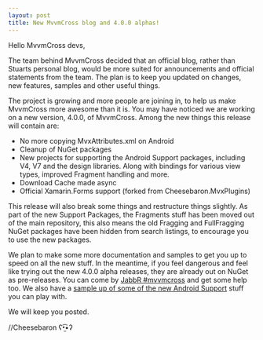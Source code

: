 ```yaml
---
layout: post
title: New MvvmCross blog and 4.0.0 alphas!
---
```


Hello MvvmCross devs,

The team behind MvvmCross decided that an official blog, rather than Stuarts personal blog, would be
more suited for announcements and official statements from the team. The plan is to keep you updated
on changes, new features, samples and other useful things.

The project is growing and more people are joining in, to help us make MvvmCross more awesome than
it is. You may have noticed we are working on a new version, 4.0.0, of MvvmCross. Among the new things
this release will contain are:

 - No more copying MvxAttributes.xml on Android
 - Cleanup of NuGet packages
 - New projects for supporting the Android Support packages, including V4, V7 and the design libraries. Along with bindings for various view types, improved Fragment handling and more.
 - Download Cache made async
 - Official Xamarin.Forms support (forked from Cheesebaron.MvxPlugins)

This release will also break some things and restructure things slightly. As part of the new Support Packages, the Fragments stuff has been moved out of the main repository, this also means the old Fragging and FullFragging NuGet packages have been hidden from search listings, to encourage you to use the new packages.

We plan to make some more documentation and samples to get you up to speed on all the new stuff. In the meantime, if you feel dangerous and feel like trying out the new 4.0.0 alpha releases, they are already out on NuGet as pre-releases. You can come by [JabbR #mvvmcross](https://jabbr.net/#/rooms/mvvmcross) and get some help too. We also have a [sample up of some of the new Android Support](https://github.com/MvvmCross/MvvmCross-AndroidSupport/tree/master/Samples) stuff you can play with.

We will keep you posted.

//Cheesebaron ʕ•̫͡•ʔ
